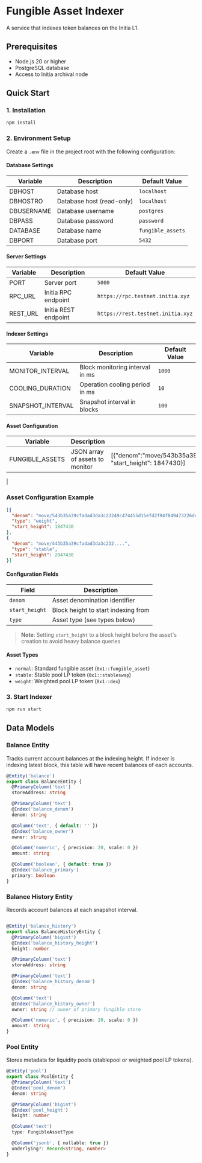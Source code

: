 # Fungible Asset Indexer

A service that indexes token balances on the Initia L1.

## Prerequisites

- Node.js 20 or higher
- PostgreSQL database
- Access to Initia archival node

## Quick Start

### 1. Installation 

```bash
npm install
```

### 2. Environment Setup

Create a `.env` file in the project root with the following configuration:

#### Database Settings
| Variable | Description | Default Value |
|----------|-------------|---------------|
| DBHOST | Database host | `localhost` |
| DBHOSTRO | Database host (read-only) | `localhost` |
| DBUSERNAME | Database username | `postgres` |
| DBPASS | Database password | `password` |
| DATABASE | Database name | `fungible_assets` |
| DBPORT | Database port | `5432` |

#### Server Settings
| Variable | Description | Default Value |
|----------|-------------|---------------|
| PORT | Server port | `5000` |
| RPC_URL | Initia RPC endpoint | `https://rpc.testnet.initia.xyz` |
| REST_URL | Initia REST endpoint | `https://rest.testnet.initia.xyz` |

#### Indexer Settings
| Variable | Description | Default Value |
|----------|-------------|---------------|
| MONITOR_INTERVAL | Block monitoring interval in ms | `1000` |
| COOLING_DURATION | Operation cooling period in ms | `10` |
| SNAPSHOT_INTERVAL | Snapshot interval in blocks | `100` |

#### Asset Configuration
| Variable | Description | Example |
|----------|-------------|---------|
| FUNGIBLE_ASSETS | JSON array of assets to monitor | [{"denom":"move/543b35a39cfadad3da3c23249c474455d15efd2f94f849473226dee8a3c7a9e1","type":"weight", "start_height": 1847430}]
 |

### Asset Configuration Example

```json
[{
  "denom": "move/543b35a39cfadad3da3c23249c474455d15efd2f94f849473226dee8a3c7a9e1",
  "type": "weight",
  "start_height": 1847430
},
{
  "denom": "move/443b35a39cfadad3da3c232....",
  "type": "stable",
  "start_height": 2047430
}]
```

#### Configuration Fields

| Field | Description |
|-------|-------------|
| `denom` | Asset denomination identifier |
| `start_height` | Block height to start indexing from |
| `type` | Asset type (see types below) |

> **Note**: Setting `start_height` to a block height before the asset's creation to avoid heavy balance queries

#### Asset Types

- `normal`: Standard fungible asset (`0x1::fungible_asset`)
- `stable`: Stable pool LP token (`0x1::stableswap`)
- `weight`: Weighted pool LP token (`0x1::dex`)

### 3. Start Indexer
```bash
npm run start
```

## Data Models

### Balance Entity
Tracks current account balances at the indexing height.
If indexer is indexing latest block, this table will have recent balances of each accounts.

```typescript
@Entity('balance')
export class BalanceEntity {
  @PrimaryColumn('text')
  storeAddress: string

  @PrimaryColumn('text')
  @Index('balance_denom')
  denom: string

  @Column('text', { default: '' })
  @Index('balance_owner')
  owner: string

  @Column('numeric', { precision: 20, scale: 0 })
  amount: string

  @Column('boolean', { default: true })
  @Index('balance_primary')
  primary: boolean
}
```

### Balance History Entity
Records account balances at each snapshot interval.

```typescript

@Entity('balance_history')
export class BalanceHistoryEntity {
  @PrimaryColumn('bigint')
  @Index('balance_history_height')
  height: number

  @PrimaryColumn('text')
  storeAddress: string

  @PrimaryColumn('text')
  @Index('balance_history_denom')
  denom: string

  @Column('text')
  @Index('balance_history_owner')
  owner: string // owner of primary fungible store

  @Column('numeric', { precision: 20, scale: 0 })
  amount: string
}
```

### Pool Entity
Stores metadata for liquidity pools (stablepool or weighted pool LP tokens).

```typescript
@Entity('pool')
export class PoolEntity {
  @PrimaryColumn('text')
  @Index('pool_denom')
  denom: string

  @PrimaryColumn('bigint')
  @Index('pool_height')
  height: number

  @Column('text')
  type: FungibleAssetType

  @Column('jsonb', { nullable: true })
  underlying?: Record<string, number>
}
```
